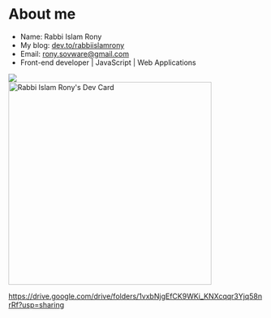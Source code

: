 
# About me
- Name: Rabbi Islam Rony
- My blog: [dev.to/rabbiislamrony](https://dev.to/rabbiislamrony)
- Email: [rony.sovware@gmail.com](mailto:rony.sovware@gmail.com)
- Front-end developer | JavaScript | Web Applications

![](https://komarev.com/ghpvc/?username=virtualRony&color=dc143c)
<br>
<a href="https://app.daily.dev/virtualrony"><img src="https://api.daily.dev/devcards/eb2720ee02934b988712ddc91ae1f197.png?r=6bq" width="400" alt="Rabbi Islam Rony's Dev Card"/></a>

https://drive.google.com/drive/folders/1vxbNjgEfCK9WKi_KNXcqqr3Yjq58nrRf?usp=sharing
